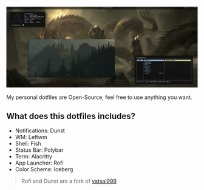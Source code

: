 ![](assets/../assets/header.png)

My personal dotfiles are Open-Source, feel free to use anything you want.

## What does this dotfiles includes?

- Notifications: Dunst
- WM: Leftwm
- Shell: Fish
- Status Bar: Polybar
- Term: Alacritty 
- App Launcher: Rofi
- Color Scheme: Iceberg

> Rofi and Dunst are a fork of [vatsal999](https://github.com/vatsal999/dotfiles)
